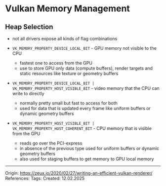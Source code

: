 # Vulkan Memory Management

## Heap Selection

- not all drivers expose all kinds of flag combinations

- `VK_MEMORY_PROPERTY_DEVICE_LOCAL_BIT` - GPU memory not visible to the CPU
	- fastest one to access from the GPU
	- use to store GPU only data (compute buffers), render targets and static resources like texture or geometry buffers
- `VK_MEMORY_PROPERTY_DEVICE_LOCAL_BIT | VK_MEMORY_PROPERTY_HOST_VISIBLE_BIT` - video memory that the CPU can write to directly
	- normally pretty small but fast to access for both
	- used for data that is updated every frame like uniform buffers or dynamic geometry buffers
- `VK_MEMORY_PROPERTY_HOST_VISIBLE_BIT | VK_MEMORY_PROPERTY_HOST_COHERENT_BIT` - CPU memory that is visible from the GPU
	- reads go over the PCI-express
	- in absence of the previous type used for uniform buffers or dynamic geometry buffers
	- also used for staging buffers to get memory to GPU local memory

---

Origin: https://zeux.io/2020/02/27/writing-an-efficient-vulkan-renderer/
References: 
Tags: 
Created: 12.02.2025

